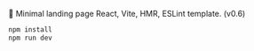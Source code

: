 🌲 Minimal landing page React, Vite, HMR, ESLint template. (v0.6)

```bash
npm install
npm run dev
```
